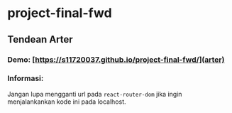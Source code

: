 # project-final-fwd

## Tendean Arter

### Demo: [https://s11720037.github.io/project-final-fwd/](arter)

### Informasi:
Jangan lupa mengganti url pada `react-router-dom` jika ingin menjalankankan kode ini pada localhost.